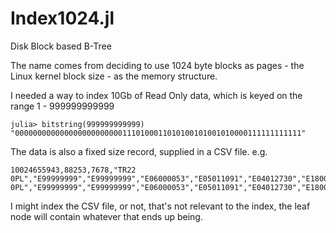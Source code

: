 # Index1024.jl
Disk Block based B-Tree

The name comes from deciding to use 1024 byte blocks as pages - the Linux kernel block size - as the memory structure.

I needed a way to index 10Gb of Read Only data, which is keyed on the range 1 - 999999999999
```
julia> bitstring(999999999999)
"0000000000000000000000001110100011010100101001010000111111111111"
```
The data is also a fixed size record, supplied in a CSV file.
e.g.
```
10024655943,88253,7678,"TR22 0PL","E99999999","E99999999","E06000053","E05011091","E04012730","E18000010","E92000001","E12000009","E14000964","E15000009","E30000252","E06000053","E99999999","E00096400","E01019077","E02006781","E33050815","E38000089","E34999999","E35999999","E2","1B3","E37000005","","E23000035",22165192000016,88276,8001,"TR22 0PL","E99999999","E99999999","E06000053","E05011091","E04012730","E18000010","E92000001","E12000009","E14000964","E15000009","E30000252","E06000053","E99999999","E00096400","E01019077","E02006781","E33050815","E38000089","E34999999","E35999999","E2","1B3","E37000005","","E23000035",22165
```
I might index the CSV file, or not, that's not relevant to the index, the leaf node will contain whatever that ends up being.
